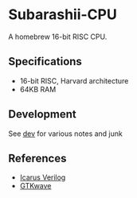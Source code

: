 # Subarashii-CPU

A homebrew 16-bit RISC CPU.


## Specifications
* 16-bit RISC, Harvard architecture
* 64KB RAM


## Development
See [dev](dev) for various notes and junk


## References
* [Icarus Verilog](http://iverilog.icarus.com/)
* [GTKwave](http://gtkwave.sourceforge.net/)
